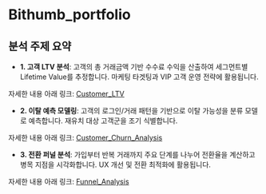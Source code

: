 # Bithumb_portfolio

## 분석 주제 요약

* **1\. 고객 LTV 분석**: 고객의 총 거래금액 기반 수수료 수익을 산출하여 세그먼트별 Lifetime Value를 추정합니다. 마케팅 타겟팅과 VIP 고객 운영 전략에 활용됩니다.

자세한 내용 아래 링크: [Customer_LTV](https://github.com/parks602/bithumb_portfolio/tree/main/Customer_LTV)

* **2\. 이탈 예측 모델링**: 고객의 로그인/거래 패턴을 기반으로 이탈 가능성을 분류 모델로 예측합니다. 재유치 대상 고객군을 조기 식별합니다.


자세한 내용 아래 링크: [Customer_Churn_Analysis](https://github.com/parks602/bithumb_portfolio/tree/main/Customer_Churn_Analysis)


* **3\. 전환 퍼널 분석**: 가입부터 반복 거래까지 주요 단계를 나누어 전환율을 계산하고 병목 지점을 시각화합니다. UX 개선 및 전환 최적화에 활용됩니다.


자세한 내용 아래 링크: [Funnel_Analysis](https://github.com/parks602/bithumb_portfolio/tree/main/Funnel_Analysis)